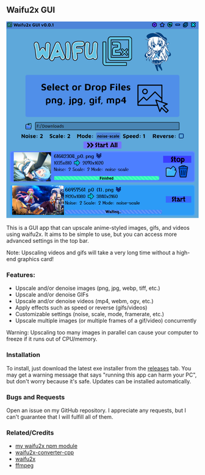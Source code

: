 ## Waifu2x GUI

<img src="assets/example.png">

This is a GUI app that can upscale anime-styled images, gifs, and videos using waifu2x. It aims to be simple to use, but
you can access more advanced settings in the top bar.

Note: Upscaling videos and gifs will take a very long time without a high-end graphics card!

### Features:
- Upscale and/or denoise images (png, jpg, webp, tiff, etc.)
- Upscale and/or denoise GIFs
- Upscale and/or denoise videos (mp4, webm, ogv, etc.)
- Apply effects such as speed or reverse (gifs/videos)
- Customizable settings (noise, scale, mode, framerate, etc.)
- Upscale multiple images (or multiple frames of a gif/video) concurrently

Warning: Upscaling too many images in parallel can cause your computer to freeze if it runs out of CPU/memory.

### Installation

To install, just download the latest exe installer from the [releases](https://github.com/Tenpi/Waifu2x-GUI/releases) tab. You may get a warning message that says "running this app can harm your PC", but don't worry because it's safe. Updates can be installed automatically.

### Bugs and Requests

Open an issue on my GitHub repository. I appreciate any requests, but I can't guarantee that I will fulfill all of them.

### Related/Credits

- [my waifu2x npm module](https://github.com/Tenpi/waifu2x)
- [waifu2x-converter-cpp](https://github.com/DeadSix27/waifu2x-converter-cpp)
- [waifu2x](https://github.com/nagadomi/waifu2x)
- [ffmpeg](https://ffmpeg.org/)